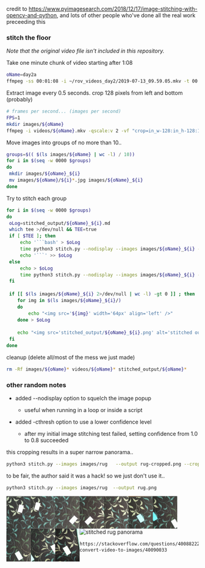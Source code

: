 credit to https://www.pyimagesearch.com/2018/12/17/image-stitching-with-opencv-and-python, and lots of other people who've done all the real work preceeding this


### stitch the floor

*Note that the original video file isn't included in this repository.*

Take one minute chunk of video starting after 1:08
```bash
oName=day2a
ffmpeg -ss 00:01:08 -i ~/rov_videos_day2/2019-07-13_09.59.05.mkv -t 00:01:00 -vcodec copy videos/${oName}.mkv
```

Extract image every 0.5 seconds. crop 128 pixels from left and bottom (probably)
```bash
# frames per second... (images per second)
FPS=1
mkdir images/${oName}
ffmpeg -i videos/${oName}.mkv -qscale:v 2 -vf "crop=in_w-128:in_h-128:128:0,fps=${FPS}" images/${oName}/%05d.jpg
```

Move images into groups of no more than 10..
```bash
groups=$(( $(ls images/${oName} | wc -l) / 10))
for i in $(seq -w 0000 $groups)
do 
 mkdir images/${oName}_${i} 
 mv images/${oName}/${i}*.jpg images/${oName}_${i} 
done
```

Try to stitch each group
```bash
for i in $(seq -w 0000 $groups)
do
 oLog=stitched_output/${oName}_${i}.md
 which tee >/dev/null && TEE=true
 if [ $TEE ]; then
     echo '```bash' > $oLog
     time python3 stitch.py --nodisplay --images images/${oName}_${i} --output stitched_output/${oName}_${i}.png | tee -a $oLog
     echo '```' >> $oLog
 else
     echo > $oLog
     time python3 stitch.py --nodisplay --images images/${oName}_${i} --output stitched_output/${oName}_${i}.png
 fi

 if [[ $(ls images/${oName}_${i} 2>/dev/null | wc -l) -gt 0 ]] ; then
    for img in $(ls images/${oName}_${i}/)
    do
        echo "<img src='${img}' width='64px' align='left' />" 
    done > $oLog

    echo "<img src='stitched_output/${oName}_${i}.png' alt='stitched output for ${oName}' title='stitched' />" >> $oLog
 fi
done
```

cleanup (delete all/most of the mess we just made)
```bash
rm -Rf images/${oName}* videos/${oName}* stitched_output/${oName}*
```




### other random notes

- added --nodisplay option to squelch the image popup
    - useful when running in a loop or inside a script

- added -cthresh option to use a lower confidence level
    - after my initial image stitching test failed, setting confidence from 1.0 to 0.8 succeeded


this cropping results in a super narrow panorama..
```bash
python3 stitch.py --images images/rug   --output rug-cropped.png --crop 1
```
to be fair, the author said it was a hack! so we just don't use it..
```bash
python3 stitch.py --images images/rug  --output rug.png
```
<img src="images/rug/rug01.jpg" width="64px" align="left" />
<img src="images/rug/rug02.jpg" width="64px" align="left" />
<img src="images/rug/rug03.jpg" width="64px" align="left" />
<img src="images/rug/rug04.jpg" width="64px" align="left" />
<img src="images/rug/rug05.jpg" width="64px" align="left" />
<img src="images/rug/rug06.jpg" width="64px" align="left" />
<img src="images/rug/rug07.jpg" width="64px" align="left" />
<img src="images/rug/rug08.jpg" width="64px" align="left" />
<img src="images/rug/rug09.jpg" width="64px" align="left" />
<img src="images/rug/rug10.jpg" width="64px" align="left" />


<img src="rug.png" alt="stitched rug panorama" title="rug"/>


    https://stackoverflow.com/questions/40088222/ffmpeg-convert-video-to-images/40090033



